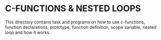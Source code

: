 # C-FUNCTIONS & NESTED LOOPS
This directory contains task and programs on how to use c-functions, function declarations, prototype, function definition, scope variable,  nested loop and how it works.
